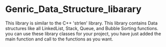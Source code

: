 # Genric_Data_Structure_libarary

This library is similar to the C++ 'strlen'  library.
This library contains Data structures like all LinkedList,  Stack, Queue, and Bubble Sorting functions.
you can use these library classes for your project, you have just added the main function and call to the functions as you want.
